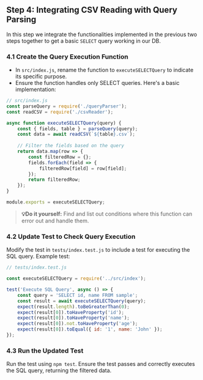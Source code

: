 ## Step 4: Integrating CSV Reading with Query Parsing

In this step we integrate the functionalities implemented in the previous two steps together to get a basic `SELECT` query working in our DB.

### 4.1 Create the Query Execution Function
- In `src/index.js`, rename the function to `executeSELECTQuery` to indicate its specific purpose.
- Ensure the function handles only SELECT queries.
Here's a basic implementation:

```javascript
// src/index.js
const parseQuery = require('./queryParser');
const readCSV = require('./csvReader');

async function executeSELECTQuery(query) {
    const { fields, table } = parseQuery(query);
    const data = await readCSV(`${table}.csv`);
    
    // Filter the fields based on the query
    return data.map(row => {
        const filteredRow = {};
        fields.forEach(field => {
            filteredRow[field] = row[field];
        });
        return filteredRow;
    });
}

module.exports = executeSELECTQuery;
```

> **💡Do it yourself:** Find and list out conditions where this function can error out and handle them.

### 4.2 Update Test to Check Query Execution
Modify the test in `tests/index.test.js` to include a test for executing the SQL query.
Example test:

```javascript
// tests/index.test.js

const executeSELECTQuery = require('../src/index');

test('Execute SQL Query', async () => {
    const query = 'SELECT id, name FROM sample';
    const result = await executeSELECTQuery(query);
    expect(result.length).toBeGreaterThan(0);
    expect(result[0]).toHaveProperty('id');
    expect(result[0]).toHaveProperty('name');
    expect(result[0]).not.toHaveProperty('age');
    expect(result[0]).toEqual({ id: '1', name: 'John' });
});
```

### 4.3 Run the Updated Test
Run the test using `npm test`.
Ensure the test passes and correctly executes the SQL query, returning the filtered data.
